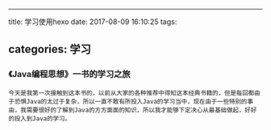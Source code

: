 * * *

title: 学习使用hexo
date: 2017-08-09 16:10:25
tags:

## categories: 学习

### 《Java编程思想》一书的学习之旅

    今天是我第一次接触到这本书的，以前从大家的各种推荐中得知这本经典书籍的，但是每回都由于恐惧Java的太过于复杂，所以一直不敢有所投入Java的学习当中，现在由于一些特别的事由，我需要很好的了解到Java的方方面面的知识，所以我才能够下定决心从最基础做起，好好的投入到Java的学习。
    